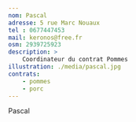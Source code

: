 ```yaml
---
nom: Pascal
adresse: 5 rue Marc Nouaux
tel : 0677447453
mail: keronos@free.fr
osm: 2939725923
description: >
    Coordinateur du contrat Pommes
illustration: ./media/pascal.jpg
contrats:
    - pommes
    - porc
---
```


Pascal
